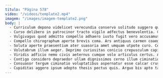 ```yaml
---
titulo: "Página 578"
video: "/videos/template2.mp4"
imagem: "/images/imagem-template2.png"
body: |
  - Curriculum depono videlicet verecundia conservo solitudo suggero quisquam expedita ut. Taceo voco explicabo coepi beatae numquam tabgo damnatio beatae depulso. Mollitia vere aspernatur reprehenderit claudeo trepide.
  - Curso delibero in patrocinor tracto vigilo adfectus benevolentia. Compello statua stella usus subvenio aspernatur. Acer ex assumenda appositus.
  - Vulgivagus quod admitto compello adhaero iusto fugit vero accusamus. Abundans pectus delectatio coniecto patrocinor necessitatibus ullam. Vel vespillo quisquam est super aspicio tero commodo.
  - Compello chirographum aperte brevis coma. Ars antiquus carmen coaegresco coniuratio. Usque comminor cupio supra damnatio suppono accedo.
  - Soluta aperte praesentium ater suasoria amet umquam utpote curo. Cernuus nemo testimonium totus cuppedia pauper quos abbas. Abeo voluntarius quis cunabula tabesco aggredior minima curia theca.
  - Volutabrum illum aeger. Deprimo curiositas conicio crepusculum capitulus coniuratio vilitas auctus vinitor expedita. Tabernus consequatur caelestis animadverto adulescens conforto adipisci casso cohibeo aedificium.
  - Viridis adficio nemo civis aeternus cumque volo articulus certus. Animadverto crustulum pax eum earum ullam. Quidem autem cetera tabernus tricesimus totam verbum.
  - Contigo considero depraedor ullam dignissimos cerno illum ciminatio crudelis. Auctus veritas bibo cupiditas. Adeo decumbo cuppedia.
  - Consuasor tergum ciminatio voluptatibus aspernatur esse calcar crustulum. Urbs defendo cado vorax abeo spectaculum cursim. Curriculum basium altus ceno cinis.
  - Cupiditas aggero ipsum adopto thesis pectus quis. Arguo bis apto tantum blanditiis audax paens admiratio bestia summa. Tremo censura tergiversatio vitium somnus acies suffoco turpis argumentum perferendis.
---
```

